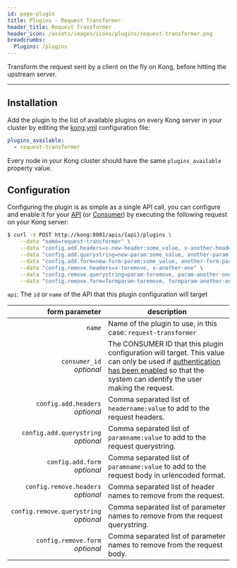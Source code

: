 ```yaml
---
id: page-plugin
title: Plugins - Request Transformer
header_title: Request Transformer
header_icon: /assets/images/icons/plugins/request-transformer.png
breadcrumbs:
  Plugins: /plugins
---
```


Transform the request sent by a client on the fly on Kong, before hitting the upstream server.

----

## Installation

Add the plugin to the list of available plugins on every Kong server in your cluster by editing the [kong.yml][configuration] configuration file:

```yaml
plugins_available:
  - request-transformer
```

Every node in your Kong cluster should have the same `plugins_available` property value.

## Configuration

Configuring the plugin is as simple as a single API call, you can configure and enable it for your [API][api-object] (or [Consumer][consumer-object]) by executing the following request on your Kong server:

```bash
$ curl -X POST http://kong:8001/apis/{api}/plugins \
    --data "name=request-transformer" \
    --data "config.add.headers=x-new-header:some_value, x-another-header:some_value" \
    --data "config.add.querystring=new-param:some_value, another-param:some_value" \
    --data "config.add.form=new-form-param:some_value, another-form-param:some_value" \
    --data "config.remove.headers=x-toremove, x-another-one" \
    --data "config.remove.querystring=param-toremove, param-another-one" \
    --data "config.remove.form=formparam-toremove, formparam-another-one"
```

`api`: The `id` or `name` of the API that this plugin configuration will target

form parameter                            | description
---:                                      | ---
`name`                                    | Name of the plugin to use, in this case: `request-transformer`
`consumer_id`<br>*optional*               | The CONSUMER ID that this plugin configuration will target. This value can only be used if [authentication has been enabled][faq-authentication] so that the system can identify the user making the request.
`config.add.headers`<br>*optional*         | Comma separated list of `headername:value` to add to the request headers.
`config.add.querystring`<br>*optional*     | Comma separated list of `paramname:value` to add to the request querystring.
`config.add.form`<br>*optional*            | Comma separated list of `paramname:value` to add to the request body in urlencoded format.
`config.remove.headers`<br>*optional*      | Comma separated list of header names to remove from the request.
`config.remove.querystring`<br>*optional*  | Comma separated list of parameter names to remove from the request querystring.
`config.remove.form`<br>*optional*         | Comma separated list of parameter names to remove from the request body.

[api-object]: /docs/latest/admin-api/#api-object
[consumer-object]: /docs/latest/admin-api/#consumer-object
[configuration]: /docs/latest/configuration
[faq-authentication]: /about/faq/#how-can-i-add-an-authentication-layer-on-a-microservice/api?
